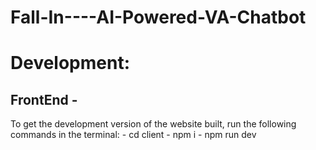 # Fall-In----AI-Powered-VA-Chatbot


# Development:
## FrontEnd -
To get the development version of the website built, run the following commands in the terminal:
    - cd client
    - npm i
    - npm run dev